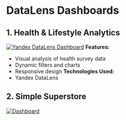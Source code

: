 # DataLens Dashboards
## 1. Health & Lifestyle Analytics
[![Yandex DataLens Dashboard](https://img.shields.io/badge/🔍_Interactive_Dashboard-Yandex_DataLens-FF0000?style=for-the-badge&logo=yandex)](https://datalens.yandex/xgfri0fyt7p4k?_no_controls=1)
**Features:**
- Visual analysis of health survey data
- Dynamic filters and charts
- Responsive design
**Technologies Used:**
- Yandex DataLens
## 2. Simple Superstore
[![Dashboard](https://img.shields.io/badge/👁️_View_Full_Dashboard-0095FF?style=for-the-badge&logo=yandex)](https://datalens.yandex/uex9g24k8nnih?_no_controls=1)
